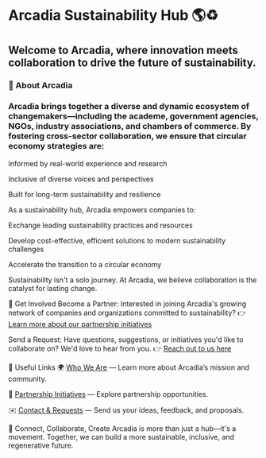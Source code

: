 # Arcadia Sustainability Hub 🌎♻️

## Welcome to Arcadia, where innovation meets collaboration to drive the future of sustainability.

### 🌱 About Arcadia
### Arcadia brings together a diverse and dynamic ecosystem of changemakers—including the academe, government agencies, NGOs, industry associations, and chambers of commerce. By fostering cross-sector collaboration, we ensure that circular economy strategies are:

Informed by real-world experience and research

Inclusive of diverse voices and perspectives

Built for long-term sustainability and resilience

As a sustainability hub, Arcadia empowers companies to:

Exchange leading sustainability practices and resources

Develop cost-effective, efficient solutions to modern sustainability challenges

Accelerate the transition to a circular economy

Sustainability isn't a solo journey. At Arcadia, we believe collaboration is the catalyst for lasting change.

🚀 Get Involved
Become a Partner:
Interested in joining Arcadia's growing network of companies and organizations committed to sustainability?
👉 <a href="https://arcadia-website-sustainability-hub.vercel.app/pages/initiatives" target="_blank">Learn more about our partnership initiatives</a>

Send a Request:
Have questions, suggestions, or initiatives you'd like to collaborate on? We'd love to hear from you.
👉 <a href="https://arcadia-website-sustainability-hub.vercel.app/pages/about" target="_blank">Reach out to us here</a>

🔗 Useful Links
🌍 <a href="https://arcadia-website-sustainability-hub.vercel.app/pages/who-we-are" target="_blank">Who We Are</a> — Learn more about Arcadia’s mission and community.

🤝 <a href="https://arcadia-website-sustainability-hub.vercel.app/pages/initiatives" target="_blank">Partnership Initiatives</a> — Explore partnership opportunities.

✉️ <a href="https://arcadia-website-sustainability-hub.vercel.app/pages/about" target="_blank">Contact & Requests</a> — Send us your ideas, feedback, and proposals.

💬 Connect, Collaborate, Create
Arcadia is more than just a hub—it's a movement. Together, we can build a more sustainable, inclusive, and regenerative future.
